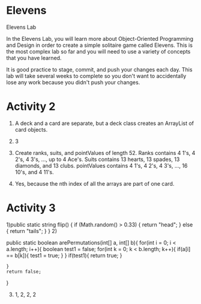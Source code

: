 # Elevens
Elevens Lab

<p>In the Elevens Lab, you will learn more about Object-Oriented Programming and Design in order to create a simple solitaire game called Elevens. This is the most complex lab so far and you will need to use a variety of concepts that you have learned.</p>

<p>It is good practice to stage, commit, and push your changes each day. This lab will take several weeks to complete so you don't want to accidentally lose any work because you didn't push your changes.</p>

# Activity 2

1) A deck and a card are separate, but a deck class creates an ArrayList of card objects.

2) 3 

3) Create ranks, suits, and pointValues of length 52. Ranks contains 4 1's, 4 2's, 4 3's, ..., up to 4 Ace's. Suits contains 13 hearts, 13 spades, 13 diamonds, and 13 clubs. pointValues contains 4 1's, 4 2's, 4 3's, ..., 16 10's, and 4 11's.

4) Yes, because the nth index of all the arrays are part of one card.

# Activity 3

1)public static string flip() {
  if (Math.random() > 0.33) {
    return "head";
  }
  else {
    return "tails";
  }
}
2)

public static boolean arePermutations(int[] a, int[] b){
    for(int i = 0; i < a.length; i++){
        boolean test1 = false;
        for(int k = 0; k < b.length; k++){
            if(a[i] == b[k]){
                test1 = true;
            }
        }
        if(test1){
            return true;
        }

    }
    return false;
}

3) 1, 2, 2, 2
